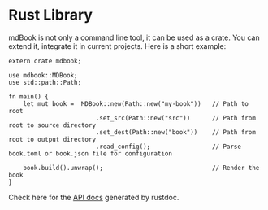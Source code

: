 # Rust Library

mdBook is not only a command line tool, it can be used as a crate. You can extend it,
integrate it in current projects. Here is a short example:

```rust,ignore
extern crate mdbook;

use mdbook::MDBook;
use std::path::Path;

fn main() {
    let mut book =  MDBook::new(Path::new("my-book"))   // Path to root
                        .set_src(Path::new("src"))      // Path from root to source directory
                        .set_dest(Path::new("book"))    // Path from root to output directory
                        .read_config();                 // Parse book.toml or book.json file for configuration

    book.build().unwrap();                              // Render the book
}
```

Check here for the [API docs](../mdbook/index.html) generated by rustdoc.
